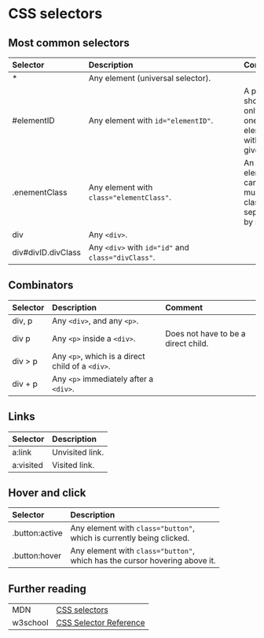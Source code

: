 # CSS selectors

## Most common selectors

|Selector|<div style="width:300px;">Description</div>|Comment|
|:---|:---|:---|
|*|Any element (universal selector).|
|#elementID|Any element with `id="elementID"`.|A page should only have one element with a given `id`.|
|.enementClass|Any element with `class="elementClass"`.|An element can have multiple classes, separated by space.|
|div|Any `<div>`.|
|div#divID.divClass|Any `<div>` with `id="id"` and `class="divClass"`.|

## Combinators

|Selector|Description|Comment|
|:---|:---|:---|    
|div, p|Any `<div>`, and any `<p>`.|
|div p|Any `<p>` inside a `<div>`.|Does not have to be a direct child.|
|div > p|Any `<p>`, which is a direct child of a `<div>`.|
|div + p|Any `<p>` immediately after a `<div>`.|

## Links

|Selector|Description|
|:---|:---|
|a:link|Unvisited link.|
|a:visited|Visited link.|

## Hover and click

|Selector|Description|
|:---|:---|
|.button:active|Any element with `class="button"`,<br>which is currently being clicked.|
|.button:hover|Any element with `class="button"`,<br>which has the cursor hovering above it.|

## Further reading

|||
|----|----|
|MDN|[CSS selectors](https://developer.mozilla.org/en-US/docs/Web/CSS/CSS_Selectors)|
|w3school|[CSS Selector Reference](https://www.w3schools.com/cssref/css_selectors.asp)|